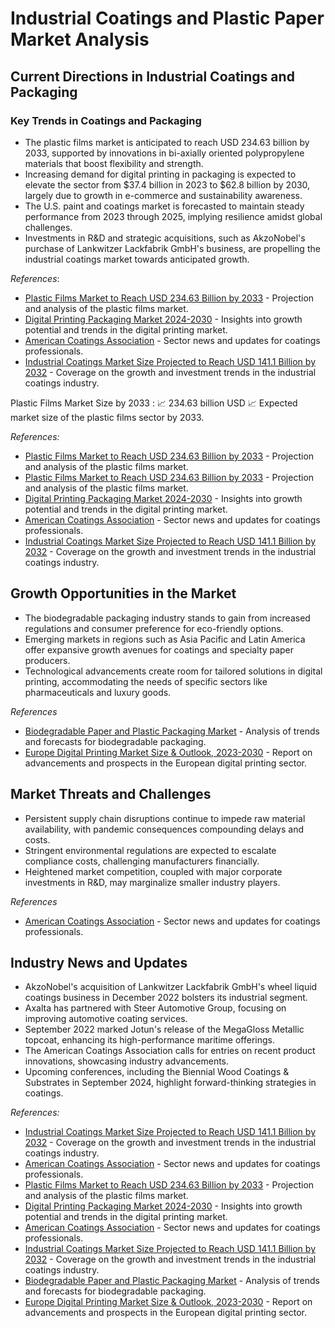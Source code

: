 # Industrial Coatings and Plastic Paper Market Analysis

## Current Directions in Industrial Coatings and Packaging

### Key Trends in Coatings and Packaging

- The plastic films market is anticipated to reach USD 234.63 billion by 2033, supported by innovations in bi-axially oriented polypropylene materials that boost flexibility and strength.
- Increasing demand for digital printing in packaging is expected to elevate the sector from $37.4 billion in 2023 to $62.8 billion by 2030, largely due to growth in e-commerce and sustainability awareness.
- The U.S. paint and coatings market is forecasted to maintain steady performance from 2023 through 2025, implying resilience amidst global challenges.
- Investments in R&D and strategic acquisitions, such as AkzoNobel's purchase of Lankwitzer Lackfabrik GmbH's business, are propelling the industrial coatings market towards anticipated growth.	

*References*:
- [Plastic Films Market to Reach USD 234.63 Billion by 2033](https://www.globenewswire.com/news-release/2024/09/10/2944179/0/en/Plastic-Films-Market-to-Reach-USD-234-63-Billion-by-2033-Increasing-Demand-for-Bi-Axially-Oriented-Polypropylene-Films.html) - Projection and analysis of the plastic films market.
- [Digital Printing Packaging Market 2024-2030](https://www.globenewswire.com/news-release/2024/09/13/2945870/0/en/Digital-Printing-Packaging-Market-2024-2030-Thermal-Transfer-Printing-Technology-Presents-a-26-7-Billion-Opportunity.html) - Insights into growth potential and trends in the digital printing market.
- [American Coatings Association](https://www.paint.org/) - Sector news and updates for coatings professionals.
- [Industrial Coatings Market Size Projected to Reach USD 141.1 Billion by 2032](http://www.einpresswire.com/article/746120372/industrial-coatings-market-size-is-projected-to-reach-usd-141-1-billion-by-2032-growing-at-a-cagr-of-3-straits-research) - Coverage on the growth and investment trends in the industrial coatings industry.

Plastic Films Market Size by 2033 : 📈 234.63 billion USD 📈
Expected market size of the plastic films sector by 2033.

*References:*
- [Plastic Films Market to Reach USD 234.63 Billion by 2033](https://www.globenewswire.com/news-release/2024/09/10/2944179/0/en/Plastic-Films-Market-to-Reach-USD-234-63-Billion-by-2033-Increasing-Demand-for-Bi-Axially-Oriented-Polypropylene-Films.html) - Projection and analysis of the plastic films market.
- [Plastic Films Market to Reach USD 234.63 Billion by 2033](https://www.globenewswire.com/news-release/2024/09/10/2944179/0/en/Plastic-Films-Market-to-Reach-USD-234-63-Billion-by-2033-Increasing-Demand-for-Bi-Axially-Oriented-Polypropylene-Films.html) - Projection and analysis of the plastic films market.
- [Digital Printing Packaging Market 2024-2030](https://www.globenewswire.com/news-release/2024/09/13/2945870/0/en/Digital-Printing-Packaging-Market-2024-2030-Thermal-Transfer-Printing-Technology-Presents-a-26-7-Billion-Opportunity.html) - Insights into growth potential and trends in the digital printing market.
- [American Coatings Association](https://www.paint.org/) - Sector news and updates for coatings professionals.
- [Industrial Coatings Market Size Projected to Reach USD 141.1 Billion by 2032](http://www.einpresswire.com/article/746120372/industrial-coatings-market-size-is-projected-to-reach-usd-141-1-billion-by-2032-growing-at-a-cagr-of-3-straits-research) - Coverage on the growth and investment trends in the industrial coatings industry.

## Growth Opportunities in the Market

- The biodegradable packaging industry stands to gain from increased regulations and consumer preference for eco-friendly options.
- Emerging markets in regions such as Asia Pacific and Latin America offer expansive growth avenues for coatings and specialty paper producers.
- Technological advancements create room for tailored solutions in digital printing, accommodating the needs of specific sectors like pharmaceuticals and luxury goods.	

*References*
- [Biodegradable Paper and Plastic Packaging Market](https://www.openpr.com/news/3667184/biodegradable-paper-and-plastic-packaging-market-share-trends) - Analysis of trends and forecasts for biodegradable packaging.
- [Europe Digital Printing Market Size & Outlook, 2023-2030](https://grandviewresearch.com/horizon/outlook/digital-printing-market/europe) - Report on advancements and prospects in the European digital printing sector.

## Market Threats and Challenges

- Persistent supply chain disruptions continue to impede raw material availability, with pandemic consequences compounding delays and costs.
- Stringent environmental regulations are expected to escalate compliance costs, challenging manufacturers financially.
- Heightened market competition, coupled with major corporate investments in R&D, may marginalize smaller industry players.	

*References*
- [American Coatings Association](https://www.paint.org/) - Sector news and updates for coatings professionals.

## Industry News and Updates

- AkzoNobel's acquisition of Lankwitzer Lackfabrik GmbH's wheel liquid coatings business in December 2022 bolsters its industrial segment.
- Axalta has partnered with Steer Automotive Group, focusing on improving automotive coating services.
- September 2022 marked Jotun's release of the MegaGloss Metallic topcoat, enhancing its high-performance maritime offerings.
- The American Coatings Association calls for entries on recent product innovations, showcasing industry advancements.
- Upcoming conferences, including the Biennial Wood Coatings & Substrates in September 2024, highlight forward-thinking strategies in coatings.	

*References:*
- [Industrial Coatings Market Size Projected to Reach USD 141.1 Billion by 2032](http://www.einpresswire.com/article/746120372/industrial-coatings-market-size-is-projected-to-reach-usd-141-1-billion-by-2032-growing-at-a-cagr-of-3-straits-research) - Coverage on the growth and investment trends in the industrial coatings industry.
- [American Coatings Association](https://www.paint.org/) - Sector news and updates for coatings professionals.
- [Plastic Films Market to Reach USD 234.63 Billion by 2033](https://www.globenewswire.com/news-release/2024/09/10/2944179/0/en/Plastic-Films-Market-to-Reach-USD-234-63-Billion-by-2033-Increasing-Demand-for-Bi-Axially-Oriented-Polypropylene-Films.html) - Projection and analysis of the plastic films market.
- [Digital Printing Packaging Market 2024-2030](https://www.globenewswire.com/news-release/2024/09/13/2945870/0/en/Digital-Printing-Packaging-Market-2024-2030-Thermal-Transfer-Printing-Technology-Presents-a-26-7-Billion-Opportunity.html) - Insights into growth potential and trends in the digital printing market.
- [American Coatings Association](https://www.paint.org/) - Sector news and updates for coatings professionals.
- [Industrial Coatings Market Size Projected to Reach USD 141.1 Billion by 2032](http://www.einpresswire.com/article/746120372/industrial-coatings-market-size-is-projected-to-reach-usd-141-1-billion-by-2032-growing-at-a-cagr-of-3-straits-research) - Coverage on the growth and investment trends in the industrial coatings industry.
- [Biodegradable Paper and Plastic Packaging Market](https://www.openpr.com/news/3667184/biodegradable-paper-and-plastic-packaging-market-share-trends) - Analysis of trends and forecasts for biodegradable packaging.
- [Europe Digital Printing Market Size & Outlook, 2023-2030](https://grandviewresearch.com/horizon/outlook/digital-printing-market/europe) - Report on advancements and prospects in the European digital printing sector.